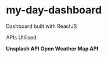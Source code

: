 # my-day-dashboard
Dashboard built with ReactJS

APIs Utilised:

<b>Unsplash API</b>
<b>Open Weather Map API</b>
